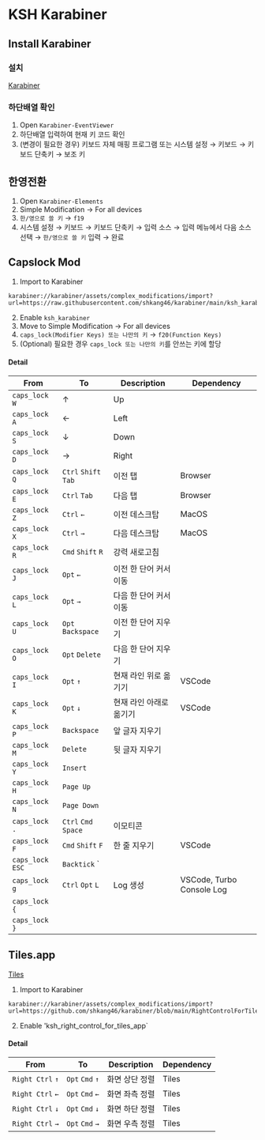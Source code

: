 # KSH Karabiner

## Install Karabiner
### 설치
[Karabiner](https://karabiner-elements.pqrs.org/)
### 하단배열 확인
1. Open `Karabiner-EventViewer`
2. 하단배열 입력하여 현재 키 코드 확인
3. (변경이 필요한 경우) 키보드 자체 매핑 프로그램
   또는 시스템 설정 → 키보드 → 키보드 단축키 → 보조 키

## 한영전환
1. Open `Karabiner-Elements`
2. Simple Modification → For all devices
3. `한/영으로 쓸 키` → `f19`
4. 시스템 설정 → 키보드 → 키보드 단축키 → 입력 소스 → 입력 메뉴에서 다음 소스 선택 → `한/영으로 쓸 키` 입력 → 완료

## Capslock Mod
1. Import to Karabiner
```
karabiner://karabiner/assets/complex_modifications/import?url=https://raw.githubusercontent.com/shkang46/karabiner/main/ksh_karabiner.json
```
2. Enable `ksh_karabiner`
3. Move to Simple Modification → For all devices
4. `caps_lock(Modifier Keys) 또는 나만의 키` → `f20(Function Keys)`
5. (Optional) 필요한 경우 `caps_lock 또는 나만의 키`를 안쓰는 키에 할당

#### Detail
| From              | To                    | Description             | Dependency |
| ----------------- | --------------------- | ----------------------- | ---------- |
| `caps_lock` `W`                 | ↑                     | Up                      |            |
| `caps_lock` `A`                 | ←                     | Left                    |            |
| `caps_lock` `S`                 | ↓                     | Down                    |            |
| `caps_lock` `D`                 | →                     | Right                   |            |
| `caps_lock` `Q`                 | `Ctrl` `Shift` `Tab`  | 이전 탭                   | Browser    |
| `caps_lock` `E`                 | `Ctrl` `Tab`          | 다음 탭                   | Browser    |
| `caps_lock` `Z`                 | `Ctrl` `←`            | 이전 데스크탑              | MacOS      |
| `caps_lock` `X`                 | `Ctrl` `→`            | 다음 데스크탑              | MacOS      |
| `caps_lock` `R`                 | `Cmd` `Shift` `R`     | 강력 새로고침              |            |
| `caps_lock` `J`                 | `Opt` `←`             | 이전 한 단어 커서 이동       |            |
| `caps_lock` `L`                 | `Opt` `→`             | 다음 한 단어 커서 이동       |            |
| `caps_lock` `U`                 | `Opt` `Backspace`     | 이전 한 단어 지우기         |            |
| `caps_lock` `O`                 | `Opt` `Delete`        | 다음 한 단어 지우기         |            |
| `caps_lock` `I`                 | `Opt` `↑`             | 현재 라인 위로 옮기기        | VSCode     |
| `caps_lock` `K`                 | `Opt` `↓`             | 현재 라인 아래로 옮기기      | VSCode     |
| `caps_lock` `P`                 | `Backspace`           | 앞 글자 지우기             |            |
| `caps_lock` `M`                 | `Delete`              | 뒷 글자 지우기             |            |
| `caps_lock` `Y`                 | `Insert`              |                         |            |
| `caps_lock` `H`                 | `Page Up`             |                         |            |
| `caps_lock` `N`                 | `Page Down`           |                         |            |
| `caps_lock` `.`                 | `Ctrl` `Cmd` `Space`  | 이모티콘                  |            |
| `caps_lock` `F`                 | `Cmd` `Shift` `F`     | 한 줄 지우기               |    VSCode  |
| `caps_lock` `ESC`               | `Backtick` `          |                         |            |
| `caps_lock` `g`                 | `Ctrl` `Opt` `L`      |  Log 생성                |   VSCode, Turbo Console Log  |
| `caps_lock` `{`                 |                       |                         |            |
| `caps_lock` `}`                 |                       |                         |            |


## Tiles.app

[Tiles](https://freemacsoft.net/tiles/)

1. Import to Karabiner
```
karabiner://karabiner/assets/complex_modifications/import?url=https://github.com/shkang46/karabiner/blob/main/RightControlForTilesApp.json
```
2. Enable  'ksh_right_control_for_tiles_app`

#### Detail
| From              | To                    | Description             | Dependency |
| ----------------- | --------------------- | ----------------------- | ---------- |
| `Right Ctrl` `↑`  | `Opt` `Cmd` `↑`       | 화면 상단 정렬             | Tiles      |
| `Right Ctrl` `←`  | `Opt` `Cmd` `←`       | 화면 좌측 정렬             | Tiles      |
| `Right Ctrl` `↓`  | `Opt` `Cmd` `↓`       | 화면 하단 정렬             | Tiles      |
| `Right Ctrl` `→`  | `Opt` `Cmd` `→`       | 화면 우측 정렬             | Tiles      |


